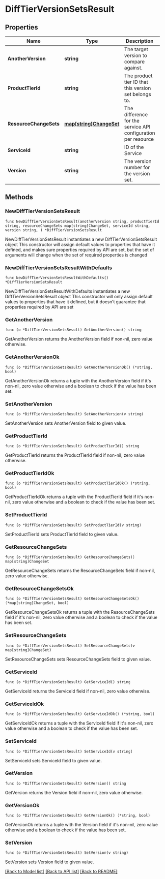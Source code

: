 # DiffTierVersionSetsResult

## Properties

Name | Type | Description | Notes
------------ | ------------- | ------------- | -------------
**AnotherVersion** | **string** | The target version to compare against. | 
**ProductTierId** | **string** | The product tier ID that this version set belongs to. | 
**ResourceChangeSets** | [**map[string]ChangeSet**](ChangeSet.md) | The difference for the service API configuration per resource | 
**ServiceId** | **string** | ID of the Service | 
**Version** | **string** | The version number for the version set. | 

## Methods

### NewDiffTierVersionSetsResult

`func NewDiffTierVersionSetsResult(anotherVersion string, productTierId string, resourceChangeSets map[string]ChangeSet, serviceId string, version string, ) *DiffTierVersionSetsResult`

NewDiffTierVersionSetsResult instantiates a new DiffTierVersionSetsResult object
This constructor will assign default values to properties that have it defined,
and makes sure properties required by API are set, but the set of arguments
will change when the set of required properties is changed

### NewDiffTierVersionSetsResultWithDefaults

`func NewDiffTierVersionSetsResultWithDefaults() *DiffTierVersionSetsResult`

NewDiffTierVersionSetsResultWithDefaults instantiates a new DiffTierVersionSetsResult object
This constructor will only assign default values to properties that have it defined,
but it doesn't guarantee that properties required by API are set

### GetAnotherVersion

`func (o *DiffTierVersionSetsResult) GetAnotherVersion() string`

GetAnotherVersion returns the AnotherVersion field if non-nil, zero value otherwise.

### GetAnotherVersionOk

`func (o *DiffTierVersionSetsResult) GetAnotherVersionOk() (*string, bool)`

GetAnotherVersionOk returns a tuple with the AnotherVersion field if it's non-nil, zero value otherwise
and a boolean to check if the value has been set.

### SetAnotherVersion

`func (o *DiffTierVersionSetsResult) SetAnotherVersion(v string)`

SetAnotherVersion sets AnotherVersion field to given value.


### GetProductTierId

`func (o *DiffTierVersionSetsResult) GetProductTierId() string`

GetProductTierId returns the ProductTierId field if non-nil, zero value otherwise.

### GetProductTierIdOk

`func (o *DiffTierVersionSetsResult) GetProductTierIdOk() (*string, bool)`

GetProductTierIdOk returns a tuple with the ProductTierId field if it's non-nil, zero value otherwise
and a boolean to check if the value has been set.

### SetProductTierId

`func (o *DiffTierVersionSetsResult) SetProductTierId(v string)`

SetProductTierId sets ProductTierId field to given value.


### GetResourceChangeSets

`func (o *DiffTierVersionSetsResult) GetResourceChangeSets() map[string]ChangeSet`

GetResourceChangeSets returns the ResourceChangeSets field if non-nil, zero value otherwise.

### GetResourceChangeSetsOk

`func (o *DiffTierVersionSetsResult) GetResourceChangeSetsOk() (*map[string]ChangeSet, bool)`

GetResourceChangeSetsOk returns a tuple with the ResourceChangeSets field if it's non-nil, zero value otherwise
and a boolean to check if the value has been set.

### SetResourceChangeSets

`func (o *DiffTierVersionSetsResult) SetResourceChangeSets(v map[string]ChangeSet)`

SetResourceChangeSets sets ResourceChangeSets field to given value.


### GetServiceId

`func (o *DiffTierVersionSetsResult) GetServiceId() string`

GetServiceId returns the ServiceId field if non-nil, zero value otherwise.

### GetServiceIdOk

`func (o *DiffTierVersionSetsResult) GetServiceIdOk() (*string, bool)`

GetServiceIdOk returns a tuple with the ServiceId field if it's non-nil, zero value otherwise
and a boolean to check if the value has been set.

### SetServiceId

`func (o *DiffTierVersionSetsResult) SetServiceId(v string)`

SetServiceId sets ServiceId field to given value.


### GetVersion

`func (o *DiffTierVersionSetsResult) GetVersion() string`

GetVersion returns the Version field if non-nil, zero value otherwise.

### GetVersionOk

`func (o *DiffTierVersionSetsResult) GetVersionOk() (*string, bool)`

GetVersionOk returns a tuple with the Version field if it's non-nil, zero value otherwise
and a boolean to check if the value has been set.

### SetVersion

`func (o *DiffTierVersionSetsResult) SetVersion(v string)`

SetVersion sets Version field to given value.



[[Back to Model list]](../README.md#documentation-for-models) [[Back to API list]](../README.md#documentation-for-api-endpoints) [[Back to README]](../README.md)


